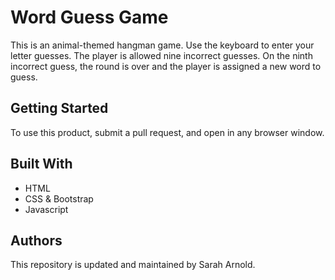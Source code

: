 # Word Guess Game

This is an animal-themed hangman game. Use the keyboard to enter your letter guesses. The player is allowed nine incorrect guesses.  On the ninth incorrect guess, the round is over and the player is assigned a new word to guess.  

## Getting Started

To use this product, submit a pull request, and open in any browser window. 

## Built With

* HTML
* CSS & Bootstrap
* Javascript


## Authors

This repository is updated and maintained by Sarah Arnold.
